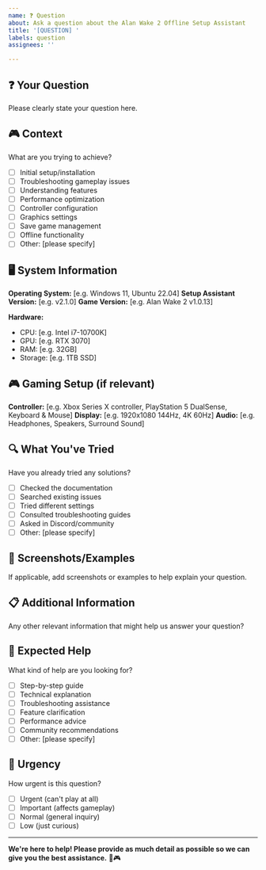 ```yaml
---
name: ❓ Question
about: Ask a question about the Alan Wake 2 Offline Setup Assistant
title: '[QUESTION] '
labels: question
assignees: ''

---
```


## ❓ Your Question
Please clearly state your question here.

## 🎮 Context
What are you trying to achieve?
- [ ] Initial setup/installation
- [ ] Troubleshooting gameplay issues
- [ ] Understanding features
- [ ] Performance optimization
- [ ] Controller configuration
- [ ] Graphics settings
- [ ] Save game management
- [ ] Offline functionality
- [ ] Other: [please specify]

## 🖥️ System Information
**Operating System:** [e.g. Windows 11, Ubuntu 22.04]
**Setup Assistant Version:** [e.g. v2.1.0]
**Game Version:** [e.g. Alan Wake 2 v1.0.13]

**Hardware:**
- CPU: [e.g. Intel i7-10700K]
- GPU: [e.g. RTX 3070]
- RAM: [e.g. 32GB]
- Storage: [e.g. 1TB SSD]

## 🎮 Gaming Setup (if relevant)
**Controller:** [e.g. Xbox Series X controller, PlayStation 5 DualSense, Keyboard & Mouse]
**Display:** [e.g. 1920x1080 144Hz, 4K 60Hz]
**Audio:** [e.g. Headphones, Speakers, Surround Sound]

## 🔍 What You've Tried
Have you already tried any solutions?
- [ ] Checked the documentation
- [ ] Searched existing issues
- [ ] Tried different settings
- [ ] Consulted troubleshooting guides
- [ ] Asked in Discord/community
- [ ] Other: [please specify]

## 📸 Screenshots/Examples
If applicable, add screenshots or examples to help explain your question.

## 📋 Additional Information
Any other relevant information that might help us answer your question?

## 🎯 Expected Help
What kind of help are you looking for?
- [ ] Step-by-step guide
- [ ] Technical explanation
- [ ] Troubleshooting assistance
- [ ] Feature clarification
- [ ] Performance advice
- [ ] Community recommendations
- [ ] Other: [please specify]

## 🚨 Urgency
How urgent is this question?
- [ ] Urgent (can't play at all)
- [ ] Important (affects gameplay)
- [ ] Normal (general inquiry)
- [ ] Low (just curious)

---

**We're here to help! Please provide as much detail as possible so we can give you the best assistance.** 🔦🎮 